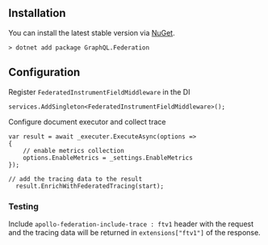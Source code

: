 ## Installation

You can install the latest stable version via [NuGet](https://www.nuget.org/packages/GraphQL.Federation).
```
> dotnet add package GraphQL.Federation
```

## Configuration

Register `FederatedInstrumentFieldMiddleware` in the DI
```
services.AddSingleton<FederatedInstrumentFieldMiddleware>();
```
Configure document executor and collect trace
```
var result = await _executer.ExecuteAsync(options =>
{
    // enable metrics collection
    options.EnableMetrics = _settings.EnableMetrics
});

// add the tracing data to the result
  result.EnrichWithFederatedTracing(start);
```

### Testing

Include `apollo-federation-include-trace : ftv1` header with the request and the
tracing data will be returned in `extensions["ftv1"]` of the response.

